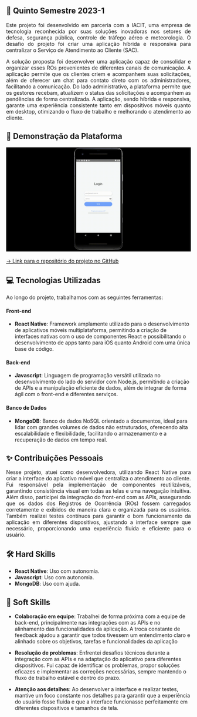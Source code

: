 ## 📝 Quinto Semestre 2023-1

<p align="justify">
Este projeto foi desenvolvido em parceria com a IACIT, uma empresa de tecnologia reconhecida por suas soluções inovadoras nos setores de defesa, segurança pública, controle de tráfego 
aéreo e meteorologia. O desafio do projeto foi criar uma aplicação híbrida e responsiva para centralizar o Serviço de Atendimento ao Cliente (SAC). 
</p>

<p align="justify">
A solução proposta foi desenvolver uma aplicação capaz de consolidar e organizar esses ROs provenientes de diferentes canais de comunicação. A aplicação permite que os clientes criem e 
acompanhem suas solicitações, além de oferecer um chat para contato direto com os administradores, facilitando a comunicação. Do lado administrativo, a plataforma permite que os gestores 
recebam, atualizem o status das solicitações e acompanhem as pendências de forma centralizada. A aplicação, sendo híbrida e responsiva, garante uma experiência consistente tanto em 
dispositivos móveis quanto em desktop, otimizando o fluxo de trabalho e melhorando o atendimento ao cliente.
</p>

## 🚀 Demonstração da Plataforma

<p align="center">
  <img src="https://github.com/deborafaria01/TG-fatec/blob/main/Gifs/LoginAdmin.gif">
</p>

[→ Link para o repositório do projeto no GitHub](https://github.com/deborafaria01/Reportify_Doc)

## 💻 Tecnologias Utilizadas
Ao longo do projeto, trabalhamos com as seguintes ferramentas:

#### Front-end
- **React Native**: Framework amplamente utilizado para o desenvolvimento de aplicativos móveis multiplataforma, permitindo a criação de interfaces nativas com o uso de componentes React 
e possibilitando o desenvolvimento de apps tanto para iOS quanto Android com uma única base de código.

#### Back-end
- **Javascript**: Linguagem de programação versátil utilizada no desenvolvimento do lado do servidor com Node.js, permitindo a criação de APIs e a manipulação eficiente de dados, além de 
integrar de forma ágil com o front-end e diferentes serviços.

#### Banco de Dados
- **MongoDB**: Banco de dados NoSQL orientado a documentos, ideal para lidar com grandes volumes de dados não estruturados, oferecendo alta escalabilidade e flexibilidade, facilitando o 
armazenamento e a recuperação de dados em tempo real.

## ✨ Contribuições Pessoais

<p align="justify">
Nesse projeto, atuei como desenvolvedora, utilizando React Native para criar a interface do aplicativo móvel que centraliza o atendimento ao cliente. Fui responsável pela implementação 
de componentes reutilizáveis, garantindo consistência visual em todas as telas e uma navegação intuitiva. Além disso, participei da integração do front-end com as APIs, assegurando que 
os dados dos Registros de Ocorrência (ROs) fossem carregados corretamente e exibidos de maneira clara e organizada para os usuários. Também realizei testes contínuos para garantir o bom 
funcionamento da aplicação em diferentes dispositivos, ajustando a interface sempre que necessário, proporcionando uma experiência fluida e eficiente para o usuário.
</p>

## 🛠️ Hard Skills
- **React Native**: Uso com autonomia.
- **Javascript**: Uso com autonomia.
- **MongoDB**: Uso com ajuda.

## 🌱 Soft Skills
- **Colaboração em equipe**: Trabalhei de forma próxima com a equipe de back-end, principalmente nas integrações com as APIs e no alinhamento das funcionalidades da aplicação. A troca 
constante de feedback ajudou a garantir que todos tivessem um entendimento claro e alinhado sobre os objetivos, tarefas e funcionalidades da aplicação
  
- **Resolução de problemas**: Enfrentei desafios técnicos durante a integração com as APIs e na adaptação do aplicativo para diferentes dispositivos. Fui capaz de identificar os 
problemas, propor soluções eficazes e implementar as correções necessárias, sempre mantendo o fluxo de trabalho estável e dentro do prazo.

- **Atenção aos detalhes**: Ao desenvolver a interface e realizar testes, mantive um foco constante nos detalhes para garantir que a experiência do usuário fosse fluida e que a interface 
funcionasse perfeitamente em diferentes dispositivos e tamanhos de tela.

